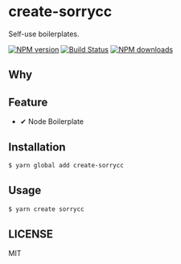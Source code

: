 # create-sorrycc

Self-use boilerplates.

[![NPM version](https://img.shields.io/npm/v/create-sorrycc.svg?style=flat)](https://npmjs.org/package/create-sorrycc)
[![Build Status](https://img.shields.io/travis/sorrycc/create-sorrycc.svg?style=flat)](https://travis-ci.org/sorrycc/create-sorrycc)
[![NPM downloads](http://img.shields.io/npm/dm/create-sorrycc.svg?style=flat)](https://npmjs.org/package/create-sorrycc)

## Why

## Feature

* ✔︎ Node Boilerplate

## Installation

```bash
$ yarn global add create-sorrycc
```

## Usage

```bash
$ yarn create sorrycc
```

## LICENSE

MIT
